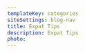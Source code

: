 ```yaml
---
templateKey: categories
siteSettings: blog-nav
title: Expat Tips
description: Expat Tips
photo:
---
```


